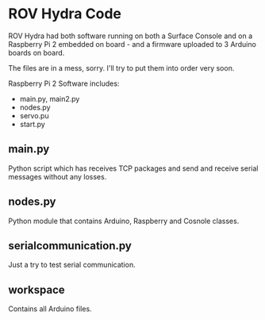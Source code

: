# ROV Hydra Code

ROV Hydra had both software running on both a Surface Console and on a Raspberry Pi 2 embedded on board - and a firmware uploaded to 3 Arduino  boards on board.

The files are in a mess, sorry. I'll try to put them into order very soon.

Raspberry Pi 2 Software includes:
- main.py, main2.py
- nodes.py
- servo.pu
- start.py

## main.py
Python script which has receives TCP packages and send and receive serial messages without any losses.

## nodes.py
Python module that contains Arduino, Raspberry and Cosnole classes.

## serialcommunication.py
Just a try to test serial communication.

## workspace
Contains all Arduino files.
